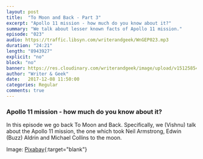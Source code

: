 ```yaml
---
layout: post
title:  "To Moon and Back - Part 3"
excerpt: "Apollo 11 mission - how much do you know about it?"
summary: "We talk about lesser known facts of Apollo 11 mission."
episode: "023"
audio: https://traffic.libsyn.com/writerandgeek/WnGEP023.mp3
duration: "24:21"
length: "8943927"
explicit: "no"
block: "no"
banner: https://res.cloudinary.com/writerandgeek/image/upload/v1512585476/moon4.jpg
author: "Writer & Geek"
date:   2017-12-08 11:50:00
categories: Regular
comments: true
---
```

### Apollo 11 mission - how much do you know about it?

In this episode we go back To Moon and Back. Specifically, we (Vishnu) talk about the Apollo 11 mission, the one which took Neil Armstrong, Edwin (Buzz) Aldrin and Michael Collins to the moon. 

Image: [Pixabay](https://pixabay.com/en/moon-landing-lunar-module-eagle-193761/){:target="blank"}